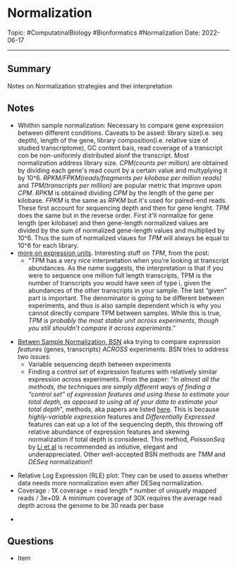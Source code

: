 
# Normalization
Topic: #ComputatinalBiology #Bionformatics #Normalization
Date: 2022-06-17


---

## Summary
Notes on Normalization strategies and thei interpretation

## Notes
* Whithin sample normalization: Necessary to compare gene expression between different conditions. Caveats to be assed: library size(i.e. seq depth), length of the gene, library composition(i.e. relative size of studied transcriptome), GC content bais, read coverage of a transcript con be non-uniformly distributed alonf the transcript. Most normalization address library size. *CPM(counts per million)* are obtained by dividing each gene's read count by a certain value and multyplying it by 10^6. *RPKM/FPKM(reads/fragments per kilobase per million reads)* and *TPM(transcripts per million)* are popular metric that improve upon *CPM*. *RPKM* is obtained dividing *CPM* by the length of the gene per kilobase. *FPKM* is the same as *RPKM* but it's used for paired-end reads. These first account for sequencing depth and then for gene lenght. *TPM* does the same but in the reverse order. First it'll normalize for gene length (per kilobase) and then gene-length normalized values are divided by the sum of normalized gene-length values and multiplied by 10^6. Thus the sum of normalized vlaues for *TPM*  will always be equal to 10^6 for each library. 
* [more on expression units](https://haroldpimentel.wordpress.com/2014/05/08/what-the-fpkm-a-review-rna-seq-expression-units/). Interesting stuff on *TPM*, from the post: 
	* "TPM has a very nice interpretation when you’re looking at transcript abundances. As the name suggests, the interpretation is that if you were to sequence one million full length transcripts, TPM is the number of transcripts you would have seen of type i, given the abundances of the other transcripts in your sample. The last “given” part is important. The denominator is going to be different between experiments, and thus is also sample dependent which is why you cannot directly compare TPM between samples. While this is true, *TPM is probably the most stable unit across experiments, though you still shouldn’t compare it across experiments*."
- [Betwen Sample Normalization, BSN](https://haroldpimentel.wordpress.com/2014/12/08/in-rna-seq-2-2-between-sample-normalization/) aka trying to compare *expression features* (genes, transcripts) *ACROSS* experiments. BSN tries to address two issues:
	- Variable sequencing depth between experiments
	- Finding a *control set* of expression features with relatively similar expression across experiments.
	From the paper: "*In almost all the methods, the techniques are simply different ways of finding a “control set” of expression features and using these to estimate your total depth, as opposed to using all of your data to estimate your total depth*", methods, aka papers are listed [here](https://haroldpimentel.wordpress.com/2014/12/08/in-rna-seq-2-2-between-sample-normalization/#paperList). This is because *highly-variable expression* features and *Differentially Expressed* features can eat up a lot of the sequencing depth, this throwing off relative abundance of expression features and skewing normalization if total depth is considered. This method, *PoissonSeq* by [Li et al](https://academic.oup.com/biostatistics/article/13/3/523/248016) is recommended as intiutive, elegant and underappreciated. 
	Other well-accepted BSN methods are *TMM* and *DESeq* normalization!!
* Relative Log Expression (RLE) plot: They can be used to assess whether data needs more normalization even after DESeq normalization.
* Coverage :  1X coverage = read length * number of uniquely mapped reads / 3e+09.  A minimum coverage of 30X requires the average read depth across the genome to be 30 reads per base
- 

## Questions
- Item



